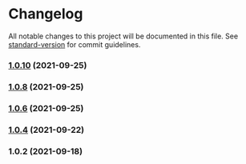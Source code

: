 # Changelog

All notable changes to this project will be documented in this file. See [standard-version](https://github.com/conventional-changelog/standard-version) for commit guidelines.

### [1.0.10](https://github.com/lay2dev/unipass-l3-js-sdk/compare/v1.0.8...v1.0.10) (2021-09-25)

### [1.0.8](https://github.com/lay2dev/unipass-l3-js-sdk/compare/v1.0.6...v1.0.8) (2021-09-25)

### [1.0.6](https://github.com/lay2dev/unipass-l3-js-sdk/compare/v1.0.4...v1.0.6) (2021-09-25)

### [1.0.4](https://github.com/lay2dev/unipass-l3-js-sdk/compare/v1.0.2...v1.0.4) (2021-09-22)

### 1.0.2 (2021-09-18)
